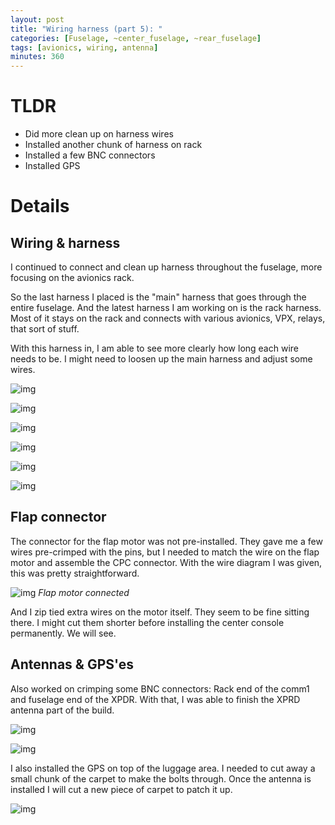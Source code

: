 ```yaml
---
layout: post
title: "Wiring harness (part 5): "
categories: [Fuselage, ~center_fuselage, ~rear_fuselage]
tags: [avionics, wiring, antenna]
minutes: 360
---
```


# TLDR

- Did more clean up on harness wires
- Installed another chunk of harness on rack
- Installed a few BNC connectors
- Installed GPS

# Details

## Wiring & harness

I continued to connect and clean up harness throughout the fuselage, more focusing on the avionics rack.

So the last harness I placed is the "main" harness that goes through the entire fuselage. And the latest harness I am working on is the rack harness. Most of it stays on the rack and connects with various avionics, VPX, relays, that sort of stuff.

With this harness in, I am able to see more clearly how long each wire needs to be. I might need to loosen up the main harness and adjust some wires.

![img](https://lh3.googleusercontent.com/pw/AP1GczPcUQxk0Nh02D5ymFVM6QmD6KAHRVTyfUKyv7ZHdu2ZPuQ1QrWt04cB_OSy31JJYRWCD5vb9ugGqBB9Sf6hCX5fGGjab8rbF6DMFCTFN5LH248z5ERHo8cdTIXge4lN-OVUWVraUw5rmdyXAt8B98FoIQ=w2224-h1674-s-no-gm?authuser=0)

![img](https://lh3.googleusercontent.com/pw/AP1GczMZGJBYHCwsLIhlAZ4A29k5SzMEtdSLidFtMnY_KqVQ2KqvOiK2781VRTlAl2r6VkhggOiOucdYLeUVaJCxbHgFmSJXvrRQYBlA8f2ITlnOGR7qR3ljdUrzj87yXJoGEvMK4cLfw_1XsvDYSgtSYVATNw=w2224-h1674-s-no-gm?authuser=0)

![img](https://lh3.googleusercontent.com/pw/AP1GczPVtUjKOe4pRnfKhqKB8B_Cfk7IyQUy4aCPW9h_wws5v9ijqzNrYDaOAWUT-o55LMOTcj1SkSdTSMcPyYjPIdQK_OEEwVk4D4y17Yeh7LHI1WPIfxCzp1nGUPU3K52pZZY5HFR4wgLbCiNgFCMSZer6Gw=w1260-h1674-s-no-gm?authuser=0)

![img](https://lh3.googleusercontent.com/pw/AP1GczOfLj3F1a24-ogQs70KHuiPn21KJBGBwAdkWn_slgGBh5T9KxHrUcCN7TH-hFunSdQlSTcLxHYxwVvIiRobLf9E1rE-CeVpfleNauQIfYoykicokdiVTgFUaeiEColq4XahIyDBTlDCv-OF3PdPt9Cdgg=w2232-h1674-s-no-gm?authuser=0)

![img](https://lh3.googleusercontent.com/pw/AP1GczPcOXsstar8THcNVjR6qQbXWZGMj6gOSDZ_zfYASU_BtN90npB_Be1k166lACVGE9qwJzaZpbWVcx6CAADwXhDthN9O604WccSK9LvSdpwbhOnpS0mycaJ8ug6Pfj4zp_X2og26-Y7zAzrts9Yevbg-7w=w2232-h1674-s-no-gm?authuser=0)

![img](https://lh3.googleusercontent.com/pw/AP1GczPi-LdSnpBPdaecdsiGkzJwm8z4TAHE83ayVbqkhFTfjJ2hXt0r5UsE31QXDkEsjXaFHDTjnltaj04CIzFwVmCLeUpsnvpaCfvSCZ3iGO7Q3W7w5g1nSi3lqgNSYCTWwSX9NF6oKR_B2noqMFqL5YPs_g=w1256-h1674-s-no-gm?authuser=0)

## Flap connector

The connector for the flap motor was not pre-installed. They gave me a few wires pre-crimped with the pins, but I needed to match the wire on the flap motor and assemble the CPC connector. With the wire diagram I was given, this was pretty straightforward.

![img](https://lh3.googleusercontent.com/pw/AP1GczPr5vqxGWXcgVrI-GBnZp47j3ITXUhtKFyXVFaJrQZt3H9MigwJoAI-8LtQoBk2kByadiBby2UdwYRubaxTqnRNf9UIjbvf-dQ9_nHi2QBC0SYIbP-fFFPoT4FrkICLDtQXLEYLHMAatPRIDiOGrhQyXA=w2224-h1674-s-no-gm?authuser=0)
_Flap motor connected_

And I zip tied extra wires on the motor itself. They seem to be fine sitting there. I might cut them shorter before installing the center console permanently. We will see.

## Antennas & GPS'es

Also worked on crimping some BNC connectors: Rack end of the comm1 and fuselage end of the XPDR. With that, I was able to finish the XPRD antenna part of the build.

![img](https://lh3.googleusercontent.com/pw/AP1GczPwwBCnoydLTDuanK78Fhbzaqelpiu1aRZym6X6eO3-nREVHEHMaMy8zOrfld-RPRX0hsYNsylj-nML3lfm4wx4m0Ik_kSMO6XhSWO1ZVqGj2KQDcEMJyKYwe-TyPdTzp3dmYsZPuxu7y7V4gFUVQgPfA=w2224-h1674-s-no-gm?authuser=0)

![img](https://lh3.googleusercontent.com/pw/AP1GczMkvQ-nhGcvD8KbroX8_LJJsw0_1XZM1fRe17JIfCNvO_9krUeyNzED_XqApwD61OvnNO51tXWpQ36DLHmT--4ERX2wH_WxoJaYGtzLWk_qWYqccVj8rLzn8Ch_fAIK1HeI7Na4TX_rvOL-SK7kweUKOg=w1260-h1674-s-no-gm?authuser=0)

I also installed the GPS on top of the luggage area. I needed to cut away a small chunk of the carpet to make the bolts through. Once the antenna is installed I will cut a new piece of carpet to patch it up.

![img](https://lh3.googleusercontent.com/pw/AP1GczPdgDloBBuC4hv7kO4Q17z5-h9zxa5Bd2eyfiQQ54G8s59a9oD6dGNL4hNraqiC7_W0J49hb6CZKehIOt3rtZHp10-4Jg1HgX6gQ7jhAGipbbSGq2_PcQRcOWyGY2TqzwPNl3RIdkglZOlI7Ylf6KG98A=w2232-h1674-s-no-gm?authuser=0)
